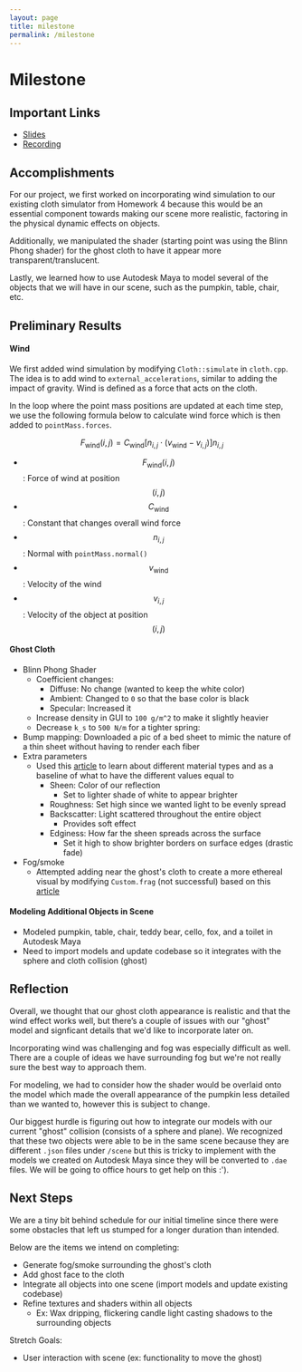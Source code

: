 ```yaml
---
layout: page
title: milestone
permalink: /milestone
---
```


# Milestone

## Important Links

- [Slides](https://docs.google.com/presentation/d/1-0b0kxSXW2xQeXWxNEVVtFc78-RBjcDXZzXNmsWsY2E/edit?usp=sharing)
- [Recording]()

## Accomplishments
For our project, we first worked on incorporating wind simulation to our existing cloth simulator from Homework 4 because this would be an essential component towards making our scene more realistic, factoring in the physical dynamic effects on objects.

Additionally, we manipulated the shader (starting point was using the Blinn Phong shader) for the ghost cloth to have it appear more transparent/translucent.

Lastly, we learned how to use Autodesk Maya to model several of the objects that we will have in our scene, such as the pumpkin, table, chair, etc.

## Preliminary Results
#### Wind
We first added wind simulation by modifying `Cloth::simulate` in `cloth.cpp`. The idea is to add wind to `external_accelerations`, similar to adding the impact of gravity. Wind is defined as a force that acts on the cloth.

In the loop where the point mass positions are updated at each time step, we use the following formula below to calculate wind force which is then added to `pointMass.forces`.

$$
F_{\text{wind}}(i,j) = C_{\text{wind}} [n_{i,j} \cdot (v_{\text{wind}} - v_{i,j})] n_{i,j}
$$


- $$F_{\text{wind}}(i,j)$$: Force of wind at position $${(i,j)}$$
- $$C_{\text{wind}}$$: Constant that changes overall wind force
- $$n_{i,j}$$: Normal with `pointMass.normal()`
- $$v_{\text{wind}}$$: Velocity of the wind
- $$v_{i,j}$$: Velocity of the object at position $${(i,j)}$$

#### Ghost Cloth
- Blinn Phong Shader
    - Coefficient changes:
        - Diffuse: No change (wanted to keep the white color)
        - Ambient: Changed to `0` so that the base color is black
        - Specular: Increased it
    - Increase density in GUI to `100 g/m^2` to make it slightly heavier
    - Decrease `k_s` to `500 N/m` for a tighter spring: 
- Bump mapping: Downloaded a pic of a bed sheet to mimic the nature of a thin sheet without having to render each fiber
- Extra parameters
    - Used this [article](https://manual.keyshot.com/manual/materials/material-types/advanced-material/) to learn about different material types and as a baseline of what to have the different values equal to
        - Sheen: Color of our reflection
            - Set to lighter shade of white to appear brighter
        - Roughness: Set high since we wanted light to be evenly spread
        - Backscatter: Light scattered throughout the entire object
            - Provides soft effect
        - Edginess: How far the sheen spreads across the surface
            - Set it high to show brighter borders on surface edges (drastic fade)
- Fog/smoke
    - Attempted adding near the ghost's cloth to create a more ethereal visual by modifying `Custom.frag` (not successful) based on this [article](https://vicrucann.github.io/tutorials/osg-shader-fog/)

#### Modeling Additional Objects in Scene
- Modeled pumpkin, table, chair, teddy bear, cello, fox, and a toilet in Autodesk Maya
- Need to import models and update codebase so it integrates with the sphere and cloth collision (ghost)


## Reflection
Overall, we thought that our ghost cloth appearance is realistic and that the wind effect works well, but there’s a couple of issues with our "ghost" model and signficant details that we'd like to incorporate later on.

Incorporating wind was challenging and fog was especially difficult as well. There are a couple of ideas we have surrounding fog but we're not really sure the best way to approach them.

For modeling, we had to consider how the shader would be overlaid onto the model which made the overall appearance of the pumpkin less detailed than we wanted to, however this is subject to change.

Our biggest hurdle is figuring out how to integrate our models with our current "ghost" collision (consists of a sphere and plane). We recognized that these two objects were able to be in the same scene because they are different `.json` files under `/scene` but this is tricky to implement with the models we created on Autodesk Maya since they will be converted to `.dae` files. We will be going to office hours to get help on this :').

## Next Steps
We are a tiny bit behind schedule for our initial timeline since there were some obstacles that left us stumped for a longer duration than intended. 

Below are the items we intend on completing:
- Generate fog/smoke surrounding the ghost's cloth
- Add ghost face to the cloth
- Integrate all objects into one scene (import models and update existing codebase)
- Refine textures and shaders within all objects
    - Ex: Wax dripping, flickering candle light casting shadows to the surrounding objects

Stretch Goals:
- User interaction with scene (ex: functionality to move the ghost)
